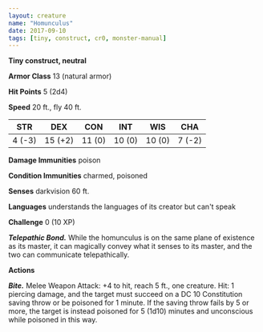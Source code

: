 ```yaml
---
layout: creature
name: "Homunculus"
date: 2017-09-10
tags: [tiny, construct, cr0, monster-manual]
---
```


**Tiny construct, neutral**

**Armor Class** 13 (natural armor)

**Hit Points** 5 (2d4)

**Speed** 20 ft., fly 40 ft.

|   STR   |   DEX   |   CON   |   INT   |   WIS   |   CHA   |
|:-----:|:-----:|:-----:|:-----:|:-----:|:-----:|
| 4 (-3) | 15 (+2) | 11 (0) | 10 (0) | 10 (0) | 7 (-2) |

**Damage Immunities** poison

**Condition Immunities** charmed, poisoned

**Senses** darkvision 60 ft.

**Languages** understands the languages of its creator but can't speak

**Challenge** 0 (10 XP)

***Telepathic Bond.*** While the homunculus is on the same plane of existence as its master, it can magically convey what it senses to its master, and the two can communicate telepathically.

**Actions**

***Bite.*** Melee Weapon Attack: +4 to hit, reach 5 ft., one creature. Hit: 1 piercing damage, and the target must succeed on a DC 10 Constitution saving throw or be poisoned for 1 minute. If the saving throw fails by 5 or more, the target is instead poisoned for 5 (1d10) minutes and unconscious while poisoned in this way.

